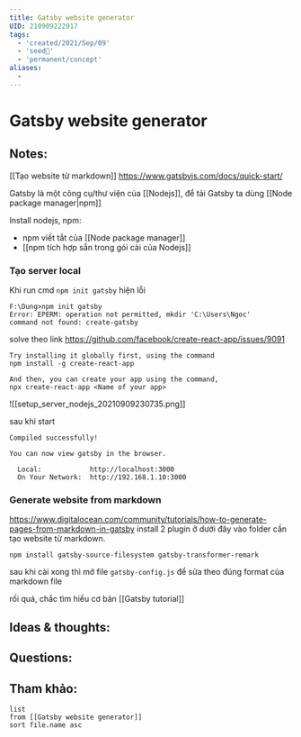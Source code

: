 ```yaml
---
title: Gatsby website generator
UID: 210909222917
tags:
  - 'created/2021/Sep/09'
  - 'seed🥜'
  - 'permanent/concept'
aliases:
  - 
---
```

# Gatsby website generator

## Notes:
[[Tạo website từ markdown]]
https://www.gatsbyjs.com/docs/quick-start/

Gatsby là một công cụ/thư viện của [[Nodejs]], để tải Gatsby ta dùng [[Node package manager|npm]]

Install nodejs, npm:
- npm viết tắt của [[Node package manager]]
- [[npm tích hợp sẵn trong gói cài của Nodejs]]

### Tạo server local
Khi run cmd `npm init gatsby` hiện lỗi
```
F:\Dung>npm init gatsby
Error: EPERM: operation not permitted, mkdir 'C:\Users\Ngoc'
command not found: create-gatsby
```

solve theo link https://github.com/facebook/create-react-app/issues/9091
```
Try installing it globally first, using the command  
npm install -g create-react-app

And then, you can create your app using the command,  
npx create-react-app <Name of your app>
```
![[setup_server_nodejs_20210909230735.png]]

sau khi start 
```
Compiled successfully!

You can now view gatsby in the browser.

  Local:            http://localhost:3000
  On Your Network:  http://192.168.1.10:3000

```
### Generate website from markdown
https://www.digitalocean.com/community/tutorials/how-to-generate-pages-from-markdown-in-gatsby
install 2 plugin ở dưới đây vào folder cần tạo website từ markdown.
```
npm install gatsby-source-filesystem gatsby-transformer-remark
```
sau khi cài xong thì mở file `gatsby-config.js` để sửa theo đúng format của markdown file

rối quá, chắc tìm hiều cơ bản [[Gatsby tutorial]]
## Ideas & thoughts:

## Questions:


## Tham khảo:
```dataview
list
from [[Gatsby website generator]]
sort file.name asc
```